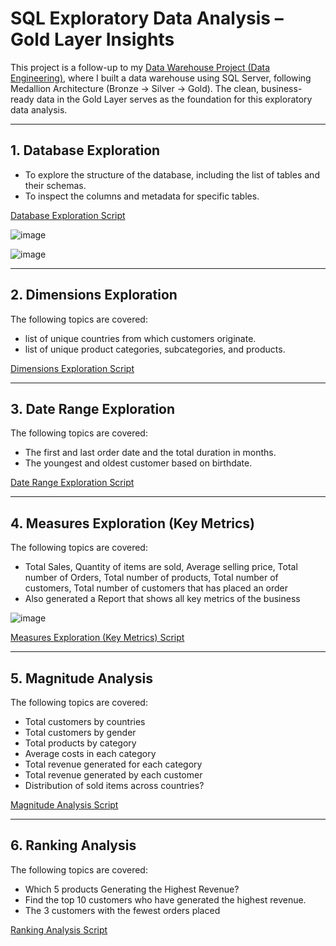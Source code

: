 # SQL Exploratory Data Analysis – Gold Layer Insights

This project is a follow-up to my [Data Warehouse Project (Data Engineering)](https://github.com/syedshamael1999/SQL-Data-Warehouse-Project/tree/main), where I built a data warehouse using SQL Server, following Medallion Architecture (Bronze → Silver → Gold). The clean, business-ready data in the Gold Layer serves as the foundation for this exploratory data analysis.

---

## 1. Database Exploration
- To explore the structure of the database, including the list of tables and their schemas.
- To inspect the columns and metadata for specific tables.

[Database Exploration Script](https://github.com/syedshamael1999/SQL-Exploratory-Data-Analytics/blob/main/scripts/01_database_exploration.sql)

![image](https://github.com/user-attachments/assets/b56e3c23-b031-4458-ad48-8e6640b63c6d)

![image](https://github.com/user-attachments/assets/02f3d768-2f1c-433a-ad6d-c4cbc5fb14e0)


---
## 2. Dimensions Exploration

The following topics are covered: 
- list of unique countries from which customers originate.
- list of unique product categories, subcategories, and products.

[Dimensions Exploration Script](https://github.com/syedshamael1999/SQL-Exploratory-Data-Analytics/blob/main/scripts/02_dimensions_exploration.sql)  

---
## 3. Date Range Exploration 

The following topics are covered: 
- The first and last order date and the total duration in months.
- The youngest and oldest customer based on birthdate.
  
[Date Range Exploration Script](https://github.com/syedshamael1999/SQL-Exploratory-Data-Analytics/blob/main/scripts/03_date_range_exploration.sql)  

---

## 4. Measures Exploration (Key Metrics)

The following topics are covered: 
- Total Sales, Quantity of items are sold, Average selling price, Total number of Orders, Total number of products, Total number of customers, Total number of customers that has placed an order
- Also generated a Report that shows all key metrics of the business

![image](https://github.com/user-attachments/assets/1e8e14ef-d3e5-489c-a279-6b4426c6efa7)


[Measures Exploration (Key Metrics) Script](https://github.com/syedshamael1999/SQL-Exploratory-Data-Analytics/blob/main/scripts/04_measures_exploration.sql)

---
## 5. Magnitude Analysis

 The following topics are covered: 
 - Total customers by countries
 - Total customers by gender
 - Total products by category
 - Average costs in each category
 - Total revenue generated for each category
 - Total revenue generated by each customer
 - Distribution of sold items across countries?

[Magnitude Analysis Script](https://github.com/syedshamael1999/SQL-Exploratory-Data-Analytics/blob/main/scripts/05_magnitude_analysis.sql)  

---
## 6. Ranking Analysis

The following topics are covered:
- Which 5 products Generating the Highest Revenue?
- Find the top 10 customers who have generated the highest revenue.
- The 3 customers with the fewest orders placed

[Ranking Analysis Script](https://github.com/syedshamael1999/SQL-Exploratory-Data-Analytics/blob/main/scripts/06_ranking_analysis.sql)









